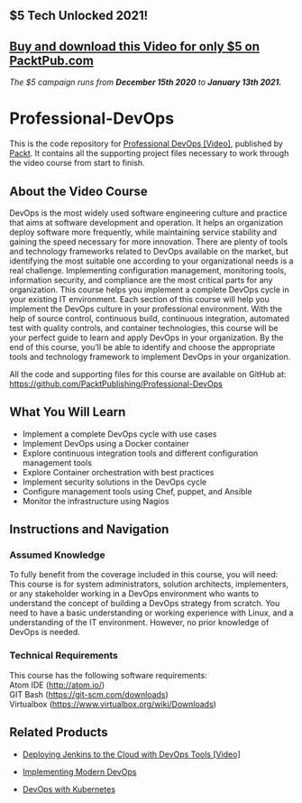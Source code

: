 ## $5 Tech Unlocked 2021!
[Buy and download this Video for only $5 on PacktPub.com](https://www.packtpub.com/product/professional-devops-video/9781788473118)
-----
*The $5 campaign         runs from __December 15th 2020__ to __January 13th 2021.__*

# Professional-DevOps 
This is the code repository for [Professional DevOps [Video]](https://www.packtpub.com/virtualization-and-cloud/professional-devops-video), published by [Packt](https://www.packtpub.com/?utm_source=github). It contains all the supporting project files necessary to work through the video course from start to finish.
## About the Video Course
DevOps is the most widely used software engineering culture and practice that aims at software development and operation. It helps an organization deploy software more frequently, while maintaining service stability and gaining the speed necessary for more innovation.
There are plenty of tools and technology frameworks related to DevOps available on the market, but identifying the most suitable one according to your organizational needs is a real challenge. Implementing configuration management, monitoring tools, information security, and compliance are the most critical parts for any organization.
This course helps you implement a complete DevOps cycle in your existing IT environment. Each section of this course will help you implement the DevOps culture in your professional environment. With the help of source control, continuous build, continuous integration, automated test with quality controls, and container technologies, this course will be your perfect guide to learn and apply DevOps in your organization.
By the end of this course, you’ll be able to identify and choose the appropriate tools and technology framework to implement DevOps in your organization.

All the code and supporting files for this course are available on GitHub at: https://github.com/PacktPublishing/Professional-DevOps

<H2>What You Will Learn</H2>
<DIV class=book-info-will-learn-text>
<UL>
<LI> Implement a complete DevOps cycle with use cases
<LI> Implement DevOps using a Docker container
<LI> Explore continuous integration tools and different configuration management tools
<LI> Explore Container orchestration with best practices 
<LI> Implement security solutions in the DevOps cycle
<LI> Configure management tools using Chef, puppet, and Ansible
<LI> Monitor the infrastructure using Nagios</LI></UL></DIV>

## Instructions and Navigation
### Assumed Knowledge
To fully benefit from the coverage included in this course, you will need:<br/>
This course is for system administrators, solution architects, implementers, or any stakeholder working in a DevOps environment who wants to understand the concept of building a DevOps strategy from scratch. You need to have a basic understanding or working experience with Linux, and a understanding of the IT environment. However, no prior knowledge of DevOps is needed.
### Technical Requirements
This course has the following software requirements:<br/>
Atom IDE (http://atom.io/)<br/>
GIT Bash (https://git-scm.com/downloads)<br/>
Virtualbox (https://www.virtualbox.org/wiki/Downloads)<br/>




## Related Products
* [Deploying Jenkins to the Cloud with DevOps Tools [Video]](https://www.packtpub.com/networking-and-servers/deploying-jenkins-cloud-devops-tools-video)

* [Implementing Modern DevOps](https://www.packtpub.com/networking-and-servers/implementing-modern-devops)

* [DevOps with Kubernetes](https://www.packtpub.com/virtualization-and-cloud/devops-kubernetes)
